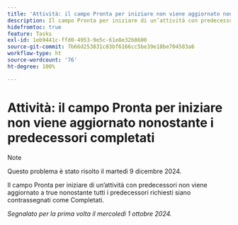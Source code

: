 ```yaml
---
title: 'Attività: il campo Pronta per iniziare non viene aggiornato nonostante i predecessori completati'
description: Il campo Pronta per iniziare di un’attività con predecessori non viene aggiornato a true nonostante tutti i predecessori richiesti siano contrassegnati come Completati.
hidefromtoc: true
feature: Tasks
exl-id: 1eb9441c-ffd0-4953-9e5c-61e8e32b8600
source-git-commit: 7b66d253831c83bf6166cc5be39e18be704503a6
workflow-type: ht
source-wordcount: '76'
ht-degree: 100%

---
```


# Attività: il campo Pronta per iniziare non viene aggiornato nonostante i predecessori completati

>[!NOTE]
>
>Questo problema è stato risolto il martedì 9 dicembre 2024.

Il campo Pronta per iniziare di un’attività con predecessori non viene aggiornato a true nonostante tutti i predecessori richiesti siano contrassegnati come Completati.

_Segnalato per la prima volta il mercoledì 1 ottobre 2024._
